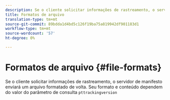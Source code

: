 ```yaml
---
description: Se o cliente solicitar informações de rastreamento, o servidor de manifesto enviará um arquivo formatado de volta. Seu formato e conteúdo dependem do valor do parâmetro de consulta pttrackingversion
title: Formatos de arquivo
translation-type: tm+mt
source-git-commit: 89bdda1d4bd5c126f19ba75a819942df901183d1
workflow-type: tm+mt
source-wordcount: '57'
ht-degree: 0%

---
```



# Formatos de arquivo {#file-formats}

Se o cliente solicitar informações de rastreamento, o servidor de manifesto enviará um arquivo formatado de volta. Seu formato e conteúdo dependem do valor do parâmetro de consulta `pttrackingversion`